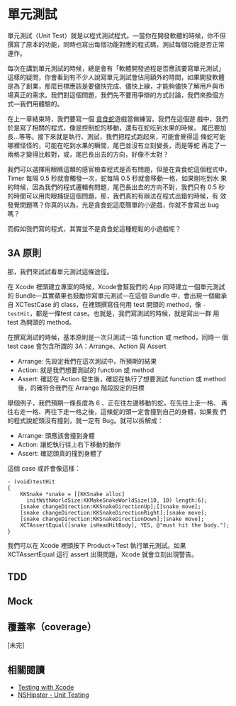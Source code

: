 單元測試
========

單元測試（Unit Test）就是以程式測試程式。—當你在開發軟體的時候，你不但
撰寫了原本的功能，同時也寫出每個功能對應的程式碼，測試每個功能是否正常
運作。

每次在講到單元測試的時候，總是會有「軟體開發過程是否應該要寫單元測試」
這樣的疑問，你會看到有不少人說寫單元測試會佔用額外的時間，如果開發軟體
是為了創業，那麼目標應該是要儘快完成、儘快上線，才能夠儘快了解用戶與市
場真正的需求。我們對這個問題，我們先不要用爭辯的方式討論，我們來換個方
式—我們用體驗的。

在上一章結束時，我們要寫一個
[貪食蛇](../delegate/practice_snake_game.md)遊戲當做練習。我們在這個遊
戲中，我們於是寫了相關的程式，像是控制蛇的移動，還有在蛇吃到水果的時候，
尾巴要加長…等等。接下來就是執行、測試，我們把程式跑起來，可能會覺得這
條蛇可能哪裡怪怪的，可能在吃到水果的瞬間，尾巴並沒有立刻變長，而是等蛇
再走了一兩格才變得比較對，或，尾巴長出去的方向，好像不太對？

我們可以選擇用眼睛這類的感官檢查程式是否有問題，但是在貪食蛇這個程式中，
Timer 每隔 0.5 秒就會觸發一次，蛇每隔 0.5 秒就會移動一格，如果剛吃到水
果的時候，因為我們的程式邏輯有問題，尾巴長出去的方向不對，我們只有 0.5
秒的時間可以用肉眼捕捉這個問題，那，我們真的有辦法在程式出錯的時候，有
效發覺問題嗎？你真的以為，光是貪食蛇這麼簡單的小遊戲，你就不會寫出 bug
嗎？

而假如我們寫的程式，其實並不是貪食蛇這種輕鬆的小遊戲呢？

3A 原則
-------

那，我們來試試看單元測試這條途徑。

在 Xcode 裡頭建立專案的時候，Xcode會幫我們的 App 同時建立一個單元測試
的 Bundle—其實蘋果也鼓勵你寫單元測試—在這個 Bundle 中，會出現一個繼承
自 XCTestCase 的 class，在裡頭撰寫任何用 test 開頭的 method，像
`-testHit`，都是一條test case。也就是，我們寫測試的時候，就是寫出一群
用 test 為開頭的 method。

在撰寫測試的時候，基本原則是一次只測試一項 function 或 method，同時一
個 test case 會包含所謂的 3A：Arrange、Action 與 Assert

- Arrange: 先設定我們在這次測試中，所預期的結果
- Action: 就是我們想要測試的 function 或 method
- Assert: 確認在 Action 發生後，確認在執行了想要測試 function 或
  method 後，的確符合我們在 Arrange 階段設定的目標

舉個例子，我們預期一條長度為 6 、正在往左邊移動的蛇，在先往上走一格、
再往右走一格、再往下走一格之後，這條蛇的頭一定會撞到自己的身體，如果我
們的程式說蛇頭沒有撞到，就一定有 Bug。就可以拆解成：

- Arrange: 頭應該會撞到身體
- Action: 讓蛇執行往上右下移動的動作
- Assert: 確認頭真的撞到身體了

這個 case 或許會像這樣：

``` objc
- (void)testHit
{
	KKSnake *snake = [[KKSnake alloc]
	  initWithWorldSize:KKMakeSnakeWorldSize(10, 10) length:6];
	[snake changeDirection:KKSnakeDirectionUp];[[snake move];
	[snake changeDirection:KKSnakeDirectionRight];[snake move];
	[snake changeDirection:KKSnakeDirectionDown];[snake move];
	XCTAssertEqual([snake isHeadHitBody], YES, @"must hit the body.");
}
```

我們可以在 Xcode 裡頭按下 Product->Test 執行單元測試。如果
XCTAssertEqual 這行 assert 出現問題，Xcode 就會立刻出現警告。

TDD
---

Mock
----

覆蓋率（coverage）
-----------------

[未完]


相關閱讀
--------

- [Testing with Xcode](https://developer.apple.com/library/ios/documentation/DeveloperTools/Conceptual/testing_with_xcode/Introduction/Introduction.html)
- [NSHipster - Unit Testing](http://nshipster.com/unit-testing/)
